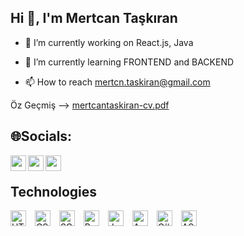 ## Hi 👋, I'm Mertcan Taşkıran

- 🔭 I’m currently working on React.js, Java
- 🌱 I’m currently learning FRONTEND and BACKEND

- 📫 How to reach mertcn.taskiran@gmail.com

Öz Geçmiş --> [mertcantaskiran-cv.pdf](https://github.com/mertcan-taskiran/mertcan-taskiran/files/11405671/mertcantaskiran-cv.pdf)

## 🌐Socials:

[<img align="left" alt="yourusername | LinkedIn" width="25px" height="25px" src="https://raw.githubusercontent.com/peterthehan/peterthehan/master/assets/linkedin.svg" />][linkedin]
[<img align="left" alt="yourusername | Instagram" width="25px" height="25px" src="https://raw.githubusercontent.com/peterthehan/peterthehan/master/assets/instagram.svg" />][instagram]
[<img align="left" alt="your-discord-username | Discord" width="25px" height="25px" src="https://raw.githubusercontent.com/peterthehan/peterthehan/master/assets/discord.svg" />][discord]

[linkedin]: https://linkedin.com/in/mertcntaskiran/
[instagram]: https://instagram.com/mertcan.tskrn/
[discord]: https://discordapp.com/users/Mertcan#0694

<br>

## Technologies

<div>
  <img src="https://img.icons8.com/color/48/000000/html-5--v1.png" alt="HTML" width="25" height="25" style="margin-right: 10px;">
  <img src="https://img.icons8.com/color/48/000000/css3.png" alt="CSS" width="25" height="25" style="margin-right: 10px;">
  <img src="https://img.icons8.com/color/48/000000/sass-avatar.png" alt="SCSS" width="25" height="25" style="margin-right: 10px;">
  <img src="https://img.icons8.com/color/48/000000/bootstrap.png" alt="Bootstrap" width="25" height="25" style="margin-right: 10px;">
  <img src="https://img.icons8.com/color/48/000000/javascript--v1.png" alt="JavaScript" width="25" height="25" style="margin-right: 10px;">
  <img src="https://img.icons8.com/color/48/000000/angularjs.png" alt="Angular" width="25" height="25" style="margin-right: 10px;">
  <img src="https://img.icons8.com/color/48/000000/c-sharp-logo-2.png" alt="C#" width="25" height="25" style="margin-right: 10px;">
  <img src="https://img.icons8.com/color/48/000000/asp.png" alt="ASP.NET" width="25" height="25">
</div>
